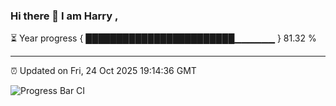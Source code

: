 ### Hi there 👋 I am Harry , 

⏳ Year progress { ████████████████████████▁▁▁▁▁▁ } 81.32 %

---

⏰ Updated on Fri, 24 Oct 2025 19:14:36 GMT

![Progress Bar CI](https://github.com/duykhang68/duykhang68/workflows/Progress%20Bar%20CI/badge.svg)

